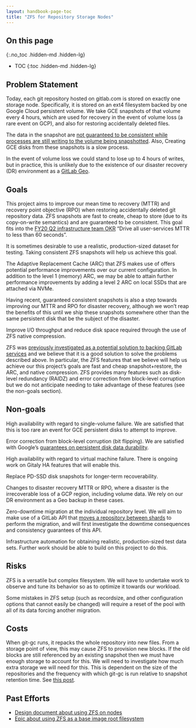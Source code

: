 ```yaml
---
layout: handbook-page-toc
title: "ZFS for Repository Storage Nodes"
---
```


## On this page
{:.no_toc .hidden-md .hidden-lg}

- TOC
{:toc .hidden-md .hidden-lg}

## Problem Statement

Today, each git repository hosted on gitlab.com is stored on exactly one storage
node. Specifically, it is stored on an ext4 filesystem backed by one Google
Cloud persistent volume. We take GCE snapshots of that volume every 4 hours,
which are used for recovery in the event of volume loss (a rare event on GCP),
and also for restoring accidentally deleted files.

The data in the snapshot are [not guaranteed to be consistent while processes
are still writing to the volume being
snapshotted](https://cloud.google.com/compute/docs/disks/snapshot-best-practices).
Also, Creating GCE disks from these snapshots is a slow process.

In the event of volume loss we could stand to lose up to 4 hours of writes, but
in practice, this is unlikely due to the existence of our disaster recovery (DR)
environment as a [GitLab Geo](/solutions/geo/).

## Goals

This project aims to improve our mean time to recovery (MTTR) and recovery point
objective (RPO) when restoring accidentally deleted git repository data.  ZFS
snapshots are fast to create, cheap to store (due to its copy-on-write
semantics) and are guaranteed to be consistent. This goal fits into the [FY20 Q2
infrastructure team OKR](/company/okrs/fy20-q2/) “Drive
all user-services MTTR to less than 60 seconds”.

It is sometimes desirable to use a realistic, production-sized dataset for
testing. Taking consistent ZFS snapshots will help us achieve this goal.

The Adaptive Replacement Cache (ARC) that ZFS makes use of offers potential
performance improvements over our current configuration. In addition to the
level 1 (memory) ARC, we may be able to attain further performance improvements
by adding a level 2 ARC on local SSDs that are attached via NVMe.

Having recent, guaranteed consistent snapshots is also a step towards improving
our MTTR and RPO for disaster recovery, although we won’t reap the benefits of
this until we ship these snapshots somewhere other than the same persistent disk
that be the subject of the disaster.

Improve I/O throughput and reduce disk space required through the use of ZFS
native compression.

ZFS was [previously investigated as a potential solution to backing GitLab
services](/handbook/engineering/infrastructure/design/zfs-filesystem/)
and we believe that it is a good solution to solve the problems described above.
In particular, the ZFS features that we believe will help us achieve our this
project’s goals are fast and cheap snapshot+restore, the ARC, and native
compression. ZFS provides many features such as disk-level redundancy (RAIDZ)
and error correction from block-level corruption but we do not anticipate
needing to take advantage of these features (see the non-goals section).

## Non-goals

High availability with regard to single-volume failure. We are satisfied that
this is too rare an event for GCE persistent disks to attempt to improve.

Error correction from block-level corruption (bit flipping). We are satisfied
with Google’s [guarantees on persistent disk data
durability](https://cloud.google.com/persistent-disk/).

High availability with regard to virtual machine failure. There is ongoing work
on Gitaly HA features that will enable this.

Replace PD-SSD disk snapshots for longer-term recoverability.

Changes to disaster recovery MTTR or RPO, where a disaster is the irrecoverable
loss of a GCP region, including volume data. We rely on our DR environment as a
Geo backup in these cases.

Zero-downtime migration at the individual repository level. We will aim to make
use of a GitLab API that [moves a repository between
shards](https://gitlab.com/gitlab-com/runbooks/blob/master/howto/sharding.md#moving-repositories-between-shards)
to perform the migration, and will first investigate the downtime consequences
and consistency guarantees of this API.

Infrastructure automation for obtaining realistic, production-sized test data
sets. Further work should be able to build on this project to do this.

## Risks

ZFS is a versatile but complex filesystem. We will have to undertake work to
observe and tune its behavior so as to optimize it towards our workload.

Some mistakes in ZFS setup (such as recordsize, and other configuration options
that cannot easily be changed) will require a reset of the pool with all of its
data forcing another migration.

## Costs

When git-gc runs, it repacks the whole repository into new files. From a storage
point of view, this may cause ZFS to provision new blocks. If the old blocks are
still referenced by an existing snapshot then we must have enough storage to
account for this. We will need to investigate how much extra storage we will
need for this. This is dependent on the size of the repositories and the
frequency with which git-gc is run relative to snapshot retention time. See
[this post](https://christian.amsuess.com/idea-incubator/space-efficient-git/).

## Past Efforts

- [Design document about using ZFS on
  nodes](/handbook/engineering/infrastructure/design/zfs-filesystem/)
- [Epic about using ZFS as a base image root
  filesystem](https://gitlab.com/groups/gitlab-com/gl-infra/-/epics/58)
